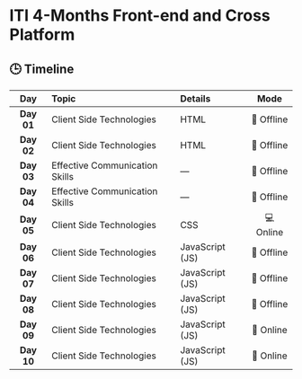 # ITI 4-Months Front-end and Cross Platform

## 🕒 Timeline

| **Day** | **Topic** | **Details** | **Mode** |
|:-------:|:---------------------------------------------|:-----------------|:-----------:|
| **Day 01** | Client Side Technologies | HTML | 🏫 Offline |
| **Day 02** | Client Side Technologies | HTML | 🏫 Offline |
| **Day 03** | Effective Communication Skills | — | 🏫 Offline |
| **Day 04** | Effective Communication Skills | — | 🏫 Offline |
| **Day 05** | Client Side Technologies | CSS | 💻 Online |
| **Day 06** | Client Side Technologies | JavaScript (JS) | 🏫 Offline |
| **Day 07** | Client Side Technologies | JavaScript (JS) | 🏫 Offline |
| **Day 08** | Client Side Technologies | JavaScript (JS) | 🏫 Offline |
| **Day 09** | Client Side Technologies | JavaScript (JS) | 🏫 Online |
| **Day 10** | Client Side Technologies | JavaScript (JS) | 🏫 Online |